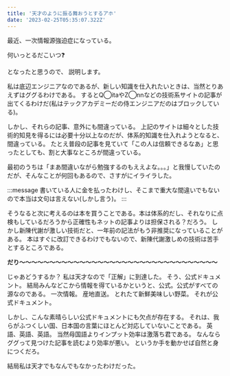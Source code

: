 ```yaml
---
title: '天才のように振る舞おうとするアホ'
date: '2023-02-25T05:35:07.322Z'
---
```


最近、一次情報源強迫症になっている。



何いっとるだこいつ❓

となったと思うので、
説明します。

私は底辺エンジニアなのであるが、新しい知識を仕入れたいときは、当然とりあえずはググるわけである。
するとQ◯itaやZ◯nnなどの技術系サイトの記事が出てくるわけだ(私はテックアカデミーだの侍エンジニアだのはブロックしている)。

しかし、それらの記事、意外にも間違っている。
上記のサイトは細々とした技術的知見を得るには必要十分以上なのだが、体系的知識を仕入れようとなると、間違っている。
たとえ普段の記事を見ていて「この人は信頼できるなあ」と思ったとしても、割と大事なところが間違っている。

最初のうちは「まあ間違いながら勉強するのもええよな。。。」と我慢していたのだが、そんなことが何回もあるので、さすがにイライラした。

:::message
書いている人に金を払ったわけし、そこまで重大な間違いでもないので本当は文句は言えない(しかし言う)。
:::

そうなると次に考えるのは本を買うことである。本は体系的だし、それなりに点検もしているだろうから正確性もネットの記事よりは担保される？だろう。
しかし新陳代謝が激しい技術だと、一年前の記法がもう非推奨になっていることがある。
本はすぐに改訂できるわけでもないので、新陳代謝激しめの技術は苦手とするところである。


**だり～～～～～～～～～～～～～～～～～～～～～～～～～～～～～～～～～**

じゃあどうするか？
私は天才なので「正解」に到達した。
そう、公式ドキュメント。
結局みんなどこから情報を得ているかというと、公式。公式がすべての源なのである。
一次情報。
産地直送。
とれたて新鮮美味しい野菜。
それが公式ドキュメント。


しかし、こんな素晴らしい公式ドキュメントにも欠点が存在する。
それは、我らがふつくしい国、日本国の言葉にほとんど対応していないことである。
英語、英語、英語。
当然母国語よりインプット効率は激落ち君である。
なんならググって見つけた記事を読むより効率が悪い。
というか手を動かせば自然と身につくだろ。

結局私は天才でもなんでもなかったわけだった。
